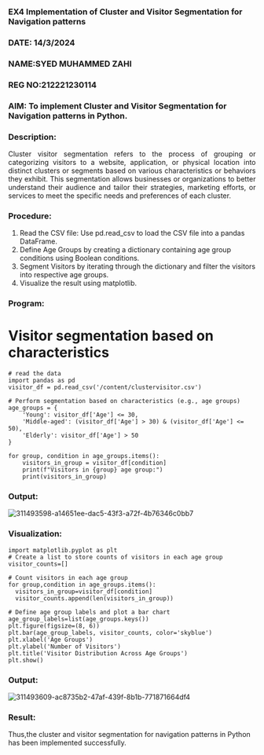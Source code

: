 ### EX4 Implementation of Cluster and Visitor Segmentation for Navigation patterns
### DATE: 14/3/2024
### NAME:SYED MUHAMMED ZAHI  
### REG NO:212221230114
### AIM: To implement Cluster and Visitor Segmentation for Navigation patterns in Python.
### Description:
<div align= "justify">Cluster visitor segmentation refers to the process of grouping or categorizing visitors to a website, 
  application, or physical location into distinct clusters or segments based on various characteristics or behaviors they exhibit. 
  This segmentation allows businesses or organizations to better understand their audience and tailor their strategies, marketing efforts, 
  or services to meet the specific needs and preferences of each cluster.</div>
  
### Procedure:
1) Read the CSV file: Use pd.read_csv to load the CSV file into a pandas DataFrame.
2) Define Age Groups by creating a dictionary containing age group conditions using Boolean conditions.
3) Segment Visitors by iterating through the dictionary and filter the visitors into respective age groups.
4) Visualize the result using matplotlib.

### Program:
# Visitor segmentation based on characteristics
~~~
# read the data
import pandas as pd
visitor_df = pd.read_csv('/content/clustervisitor.csv')

# Perform segmentation based on characteristics (e.g., age groups)
age_groups = {
    'Young': visitor_df['Age'] <= 30,
    'Middle-aged': (visitor_df['Age'] > 30) & (visitor_df['Age'] <= 50),
    'Elderly': visitor_df['Age'] > 50
}

for group, condition in age_groups.items():  
    visitors_in_group = visitor_df[condition] 
    print(f"Visitors in {group} age group:")
    print(visitors_in_group)
~~~
### Output:
![311493598-a14651ee-dac5-43f3-a72f-4b76346c0bb7](https://github.com/SdMdZahi7/WDM_EXP4/assets/94187572/00e06756-0e08-43c8-ba67-ad5517db7974)

### Visualization:
~~~
import matplotlib.pyplot as plt
# Create a list to store counts of visitors in each age group
visitor_counts=[]

# Count visitors in each age group
for group,condition in age_groups.items():
  visitors_in_group=visitor_df[condition]
  visitor_counts.append(len(visitors_in_group))
    
# Define age group labels and plot a bar chart
age_group_labels=list(age_groups.keys())
plt.figure(figsize=(8, 6))
plt.bar(age_group_labels, visitor_counts, color='skyblue')
plt.xlabel('Age Groups')
plt.ylabel('Number of Visitors')
plt.title('Visitor Distribution Across Age Groups')
plt.show()
~~~
### Output:
![311493609-ac8735b2-47af-439f-8b1b-771871664df4](https://github.com/SdMdZahi7/WDM_EXP4/assets/94187572/2d7fa49d-3916-4668-b3b0-17213532c219)



### Result:
Thus,the cluster and visitor segmentation for navigation patterns in Python has been implemented successfully.


